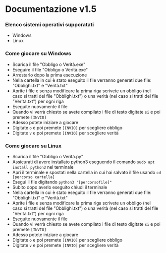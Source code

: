 # Documentazione v1.5
### Elenco sistemi operativi supporatati
- Windows
- Linux
### Come giocare su Windows
- Scarica il file "Obbligo o Verità.exe"
- Eseguire il file "Obbligo o Verità.exe"
- Arrestarlo dopo la prima esecuzione
- Nella cartella in cui è stato eseguito il file verranno generati due file: "Obblighi.txt" e "Verità.txt"
- Aprite i file e senza modificare la prima riga scrivete un obbligo (nel caso si tratti del file "Obblighi.txt") o una verità (nel caso si tratti del file "Verità.txt") per ogni riga
- Eseguite nuovamente il file
- Quando vi verrà chiesto se avete compilato i file di testo digitate `si` e poi premete `[INVIO]`
- Adesso potete iniziare a giocare
- Digitate `o` e poi premete `[INVIO]` per scegliere obbligo
- Digitate `v` e poi premete `[INVIO]` per scegliere verità
### Come giocare su Linux
- Scarica il file "Obbligo o Verità.py"
- Assicurati di avere installato python3 eseguendo il comando `sudo apt install python3` nel terminale
- Apri il terminale e spostati nella cartella in cui hai salvato il file usando `cd [percorso cartella]`
- Esegui il file digitando `python3 "[percorsofile]"`
- Subito dopo averlo eseguito chiudi il terminale
- Nella cartella in cui è stato eseguito il file verranno generati due file: "Obblighi.txt" e "Verità.txt"
- Aprite i file e senza modificare la prima riga scrivete un obbligo (nel caso si tratti del file "Obblighi.txt") o una verità (nel caso si tratti del file "Verità.txt") per ogni riga
- Eseguite nuovamente il file
- Quando vi verrà chiesto se avete compilato i file di testo digitate `si` e poi premete `[INVIO]`
- Adesso potete iniziare a giocare
- Digitate `o` e poi premete `[INVIO]` per scegliere obbligo
- Digitate `v` e poi premete `[INVIO]` per scegliere verità
